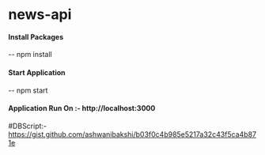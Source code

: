 # news-api


#### Install Packages
-- npm install

#### Start Application
-- npm start

#### Application Run On :- http://localhost:3000 

#DBScript:- https://gist.github.com/ashwanibakshi/b03f0c4b985e5217a32c43f5ca4b871e
